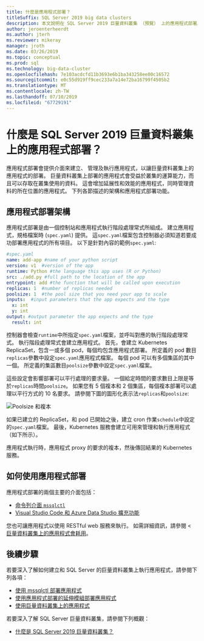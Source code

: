 ```yaml
---
title: 什麼是應用程式部署？
titleSuffix: SQL Server 2019 big data clusters
description: 本文說明在 SQL Server 2019 巨量資料叢集 （預覽） 上的應用程式部署。
author: jeroenterheerdt
ms.author: jterh
ms.reviewer: mikeray
manager: jroth
ms.date: 03/26/2019
ms.topic: conceptual
ms.prod: sql
ms.technology: big-data-cluster
ms.openlocfilehash: 7e103acdcfd11b3693e6b1ba343258ee00c16572
ms.sourcegitcommit: e0c55d919ff9cec233a7a14e72ba16799f4505b2
ms.translationtype: MT
ms.contentlocale: zh-TW
ms.lasthandoff: 07/10/2019
ms.locfileid: "67729191"
---
```

# <a name="what-is-application-deployment-on-a-sql-server-2019-big-data-cluster"></a>什麼是 SQL Server 2019 巨量資料叢集上的應用程式部署？

應用程式部署會提供介面來建立、 管理及執行應用程式，以讓巨量資料叢集上的應用程式的部署。 巨量資料叢集上部署的應用程式會受益於叢集的運算能力，而且可以存取在叢集使用的資料。 這會增加延展性和效能的應用程式，同時管理資料的所在位置的應用程式。
下列各節描述的架構和應用程式部署功能。

## <a name="application-deployment-architecture"></a>應用程式部署架構

應用程式部署是由一個控制站和應用程式執行階段處理常式所組成。 建立應用程式，規格檔案時 (`spec.yaml`) 提供。 這`spec.yaml`檔案包含控制器必須知道若要成功部署應用程式的所有項目。 以下是針對內容的範例`spec.yaml`:

```yaml
#spec.yaml
name: add-app #name of your python script
version: v1  #version of the app
runtime: Python #the language this app uses (R or Python)
src: ./add.py #full path to the location of the app
entrypoint: add #the function that will be called upon execution
replicas: 1  #number of replicas needed
poolsize: 1  #the pool size that you need your app to scale
inputs:  #input parameters that the app expects and the type
  x: int
  y: int
output: #output parameter the app expects and the type
  result: int
```

控制器會檢查`runtime`中所指定`spec.yaml`檔案，並呼叫對應的執行階段處理常式。 執行階段處理常式會建立應用程式。 首先，會建立 Kubernetes ReplicaSet，包含一或多個 pod，每個均包含應用程式部署。 所定義的 pod 數目`replicas`參數中設定`spec.yaml`應用程式檔案。 每個 pod 可以有多個集區的其中一個。 所定義的集區數目`poolsize`參數中設定`spec.yaml`檔案。

這些設定會影響部署可以平行處理的要求量。 一個給定時間的要求數目上限是等於`replicas`時間`poolsize`。 如果您有 5 個複本和 2 個集區，每個複本部署可以處理以平行方式的 10 名要求。 請參閱下圖的圖形化表示法`replicas`和`poolsize`:

![Poolsize 和複本](media/big-data-cluster-create-apps/poolsize-vs-replicas.png)

如果已建立的 ReplicaSet，和 pod 已開始之後，建立 cron 作業`schedule`中設定的`spec.yaml`檔案。 最後，Kubernetes 服務會建立可用來管理和執行應用程式 （如下所示）。

應用程式執行時，應用程式 proxy 的要求的複本，然後傳回結果的 Kubernetes 服務。

## <a name="how-to-work-with-application-deployment"></a>如何使用應用程式部署

應用程式部署的兩個主要的介面包括： 
- [命令列介面 `mssqlctl`](big-data-cluster-create-apps.md)
- [Visual Studio Code 和 Azure Data Studio 擴充功能](app-deployment-extension.md)

您也可讓應用程式以使用 RESTful web 服務來執行。 如需詳細資訊，請參閱 <<c0> [ 巨量資料叢集上的應用程式會耗用](big-data-cluster-consume-apps.md)。

## <a name="next-steps"></a>後續步驟

若要深入了解如何建立和 SQL Server 的巨量資料叢集上執行應用程式，請參閱下列各項：

- [使用 mssqlctl 部署應用程式](big-data-cluster-create-apps.md)
- [使用應用程式部署的延伸模組部署應用程式](app-deployment-extension.md)
- [使用巨量資料叢集上的應用程式](big-data-cluster-consume-apps.md)

若要深入了解 SQL Server 巨量資料叢集，請參閱下列概觀：

- [什麼是 SQL Server 2019 巨量資料叢集？](big-data-cluster-overview.md)
